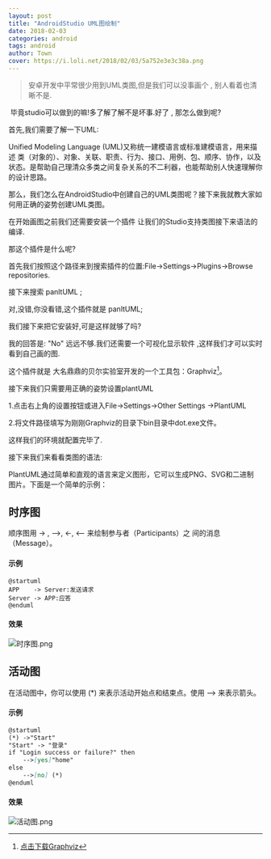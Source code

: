 ```yaml
---
layout: post
title: "AndroidStudio UML图绘制"
date: 2018-02-03
categories: android
tags: android
author: Town
cover: https://i.loli.net/2018/02/03/5a752e3e3c38a.png
---
```


> 安卓开发中平常很少用到UML类图,但是我们可以没事画个 , 别人看着也清晰不是.

​ 毕竟studio可以做到的嘛!多了解了解不是坏事.好了 , 那怎么做到呢?  

首先,我们需要了解一下UML:

Unified Modeling Language (UML)又称统一建模语言或标准建模语言，用来描述 类（对象的）、对象、关联、职责、行为、接口、用例、包、顺序、协作，以及状态。是帮助自己理清众多类之间复杂关系的不二利器，也能帮助别人快速理解你的设计思路。

那么，我们怎么在AndroidStudio中创建自己的UML类图呢？接下来我就教大家如何用正确的姿势创建UML类图。

在开始画图之前我们还需要安装一个插件 让我们的Studio支持类图接下来语法的编译.

那这个插件是什么呢?   

首先我们按照这个路径来到搜索插件的位置:File->Settings->Plugins->Browse repositories. 

接下来搜索 panltUML ;

对,没错,你没看错,这个插件就是 panltUML;

我们接下来把它安装好,可是这样就够了吗? 

我的回答是: "No" 远远不够.我们还需要一个可视化显示软件 ,这样我们才可以实时看到自己画的图.

这个插件就是 大名鼎鼎的贝尔实验室开发的一个工具包：Graphviz[^1]。

接下来我们只需要用正确的姿势设置plantUML

1.点击右上角的设置按钮或进入File->Settings->Other Settings ->PlantUML

2.将文件路径填写为刚刚Graphviz的目录下bin目录中dot.exe文件。

这样我们的环境就配置完毕了.

接下来我们来看看类图的语法:

PlantUML通过简单和直观的语言来定义图形，它可以生成PNG、SVG和二进制 图片。下面是一个简单的示例：

## 时序图

顺序图用 -> , -->, <-, <-- 来绘制参与者（Participants）之 间的消息（Message）。

#### 示例

```mrkdown
@startuml
APP    -> Server:发送请求
Server -> APP:应答
@enduml

```
#### 效果

![时序图.png](https://i.loli.net/2018/02/03/5a752e3e3c38a.png)

## 活动图

在活动图中，你可以使用 (*) 来表示活动开始点和结束点。使用 --> 来表示箭头。

#### 示例

```markdown
@startuml
(*) ->"Start"
"Start" -> "登录"
if "Login success or failure?" then
    -->[yes]"home"
else
    -->[no] (*)
@enduml

```

#### 效果

![活动图.png](https://i.loli.net/2018/02/03/5a752e3e3ea6a.png)



[^1]: [点击下载Graphviz](http://www.graphviz.org/download/)
